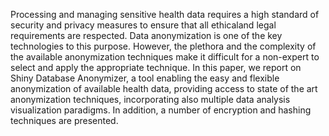 Processing and managing sensitive health data requires a high standard of security and privacy measures to ensure that all ethicaland legal requirements are respected. Data anonymization is one of the key technologies to this purpose. However, the plethora and the complexity of the available anonymization techniques make it difficult for a non-expert to select and apply the appropriate technique. In this paper, we report on Shiny Database Anonymizer, a tool enabling the easy and flexible anonymization of available health data, providing access to state of the art anonymization techniques, incorporating also multiple data analysis visualization paradigms. In addition, a number of encryption and hashing techniques are presented.

